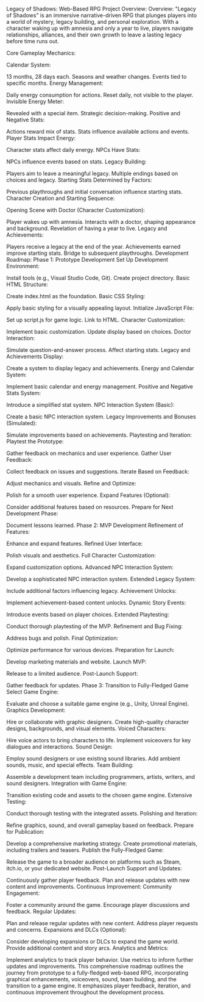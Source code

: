 Legacy of Shadows: Web-Based RPG
Project Overview:
Overview:
"Legacy of Shadows" is an immersive narrative-driven RPG that plunges players into a world of mystery, legacy building, and personal exploration. With a character waking up with amnesia and only a year to live, players navigate relationships, alliances, and their own growth to leave a lasting legacy before time runs out.

Core Gameplay Mechanics:

Calendar System:

13 months, 28 days each.
Seasons and weather changes.
Events tied to specific months.
Energy Management:

Daily energy consumption for actions.
Reset daily, not visible to the player.
Invisible Energy Meter:

Revealed with a special item.
Strategic decision-making.
Positive and Negative Stats:

Actions reward mix of stats.
Stats influence available actions and events.
Player Stats Impact Energy:

Character stats affect daily energy.
NPCs Have Stats:

NPCs influence events based on stats.
Legacy Building:

Players aim to leave a meaningful legacy.
Multiple endings based on choices and legacy.
Starting Stats Determined by Factors:

Previous playthroughs and initial conversation influence starting stats.
Character Creation and Starting Sequence:

Opening Scene with Doctor (Character Customization):

Player wakes up with amnesia.
Interacts with a doctor, shaping appearance and background.
Revelation of having a year to live.
Legacy and Achievements:

Players receive a legacy at the end of the year.
Achievements earned improve starting stats.
Bridge to subsequent playthroughs.
Development Roadmap:
Phase 1: Prototype Development
Set Up Development Environment:

Install tools (e.g., Visual Studio Code, Git).
Create project directory.
Basic HTML Structure:

Create index.html as the foundation.
Basic CSS Styling:

Apply basic styling for a visually appealing layout.
Initialize JavaScript File:

Set up script.js for game logic.
Link to HTML.
Character Customization:

Implement basic customization.
Update display based on choices.
Doctor Interaction:

Simulate question-and-answer process.
Affect starting stats.
Legacy and Achievements Display:

Create a system to display legacy and achievements.
Energy and Calendar System:

Implement basic calendar and energy management.
Positive and Negative Stats System:

Introduce a simplified stat system.
NPC Interaction System (Basic):

Create a basic NPC interaction system.
Legacy Improvements and Bonuses (Simulated):

Simulate improvements based on achievements.
Playtesting and Iteration:
Playtest the Prototype:

Gather feedback on mechanics and user experience.
Gather User Feedback:

Collect feedback on issues and suggestions.
Iterate Based on Feedback:

Adjust mechanics and visuals.
Refine and Optimize:

Polish for a smooth user experience.
Expand Features (Optional):

Consider additional features based on resources.
Prepare for Next Development Phase:

Document lessons learned.
Phase 2: MVP Development
Refinement of Features:

Enhance and expand features.
Refined User Interface:

Polish visuals and aesthetics.
Full Character Customization:

Expand customization options.
Advanced NPC Interaction System:

Develop a sophisticated NPC interaction system.
Extended Legacy System:

Include additional factors influencing legacy.
Achievement Unlocks:

Implement achievement-based content unlocks.
Dynamic Story Events:

Introduce events based on player choices.
Extended Playtesting:

Conduct thorough playtesting of the MVP.
Refinement and Bug Fixing:

Address bugs and polish.
Final Optimization:

Optimize performance for various devices.
Preparation for Launch:

Develop marketing materials and website.
Launch MVP:

Release to a limited audience.
Post-Launch Support:

Gather feedback for updates.
Phase 3: Transition to Fully-Fledged Game
Select Game Engine:

Evaluate and choose a suitable game engine (e.g., Unity, Unreal Engine).
Graphics Development:

Hire or collaborate with graphic designers.
Create high-quality character designs, backgrounds, and visual elements.
Voiced Characters:

Hire voice actors to bring characters to life.
Implement voiceovers for key dialogues and interactions.
Sound Design:

Employ sound designers or use existing sound libraries.
Add ambient sounds, music, and special effects.
Team Building:

Assemble a development team including programmers, artists, writers, and sound designers.
Integration with Game Engine:

Transition existing code and assets to the chosen game engine.
Extensive Testing:

Conduct thorough testing with the integrated assets.
Polishing and Iteration:

Refine graphics, sound, and overall gameplay based on feedback.
Prepare for Publication:

Develop a comprehensive marketing strategy.
Create promotional materials, including trailers and teasers.
Publish the Fully-Fledged Game:

Release the game to a broader audience on platforms such as Steam, itch.io, or your dedicated website.
Post-Launch Support and Updates:

Continuously gather player feedback.
Plan and release updates with new content and improvements.
Continuous Improvement:
Community Engagement:

Foster a community around the game.
Encourage player discussions and feedback.
Regular Updates:

Plan and release regular updates with new content.
Address player requests and concerns.
Expansions and DLCs (Optional):

Consider developing expansions or DLCs to expand the game world.
Provide additional content and story arcs.
Analytics and Metrics:

Implement analytics to track player behavior.
Use metrics to inform further updates and improvements.
This comprehensive roadmap outlines the journey from prototype to a fully-fledged web-based RPG, incorporating graphical enhancements, voiceovers, sound, team building, and the transition to a game engine. It emphasizes player feedback, iteration, and continuous improvement throughout the development process.
